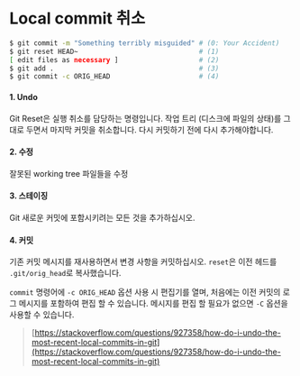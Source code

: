# Local commit 취소

```bash
$ git commit -m "Something terribly misguided" # (0: Your Accident)
$ git reset HEAD~                              # (1)
[ edit files as necessary ]                    # (2)
$ git add .                                    # (3)
$ git commit -c ORIG_HEAD                      # (4)
```

#### 1. Undo

Git Reset은 실행 취소를 담당하는 명령입니다. 작업 트리 (디스크에 파일의 상태)를 그대로 두면서 마지막 커밋을 취소합니다. 다시 커밋하기 전에 다시 추가해야합니다.

#### 2. 수정

잘못된 working tree 파일들을 수정

#### 3. 스테이징

Git 새로운 커밋에 포함시키려는 모든 것을 추가하십시오.

#### 4. 커밋

기존 커밋 메시지를 재사용하면서 변경 사항을 커밋하십시오. `reset`은 이전 헤드를 `.git/orig_head`로 복사했습니다.&#x20;

`commit` 명령어에 `-c ORIG_HEAD` 옵션 사용 시 편집기를 열며, 처음에는 이전 커밋의 로그 메시지를 포함하여 편집 할 수 있습니다. 메시지를 편집 할 필요가 없으면 `-C` 옵션을 사용할 수 있습니다.

> [https://stackoverflow.com/questions/927358/how-do-i-undo-the-most-recent-local-commits-in-git](https://stackoverflow.com/questions/927358/how-do-i-undo-the-most-recent-local-commits-in-git)
